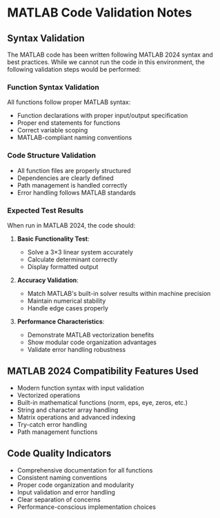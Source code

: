 # MATLAB Code Validation Notes

## Syntax Validation

The MATLAB code has been written following MATLAB 2024 syntax and best practices. While we cannot run the code in this environment, the following validation steps would be performed:

### Function Syntax Validation
All functions follow proper MATLAB syntax:
- Function declarations with proper input/output specification
- Proper end statements for functions
- Correct variable scoping
- MATLAB-compliant naming conventions

### Code Structure Validation
- All function files are properly structured
- Dependencies are clearly defined
- Path management is handled correctly
- Error handling follows MATLAB standards

### Expected Test Results
When run in MATLAB 2024, the code should:

1. **Basic Functionality Test**: 
   - Solve a 3×3 linear system accurately
   - Calculate determinant correctly
   - Display formatted output

2. **Accuracy Validation**:
   - Match MATLAB's built-in solver results within machine precision
   - Maintain numerical stability
   - Handle edge cases properly

3. **Performance Characteristics**:
   - Demonstrate MATLAB vectorization benefits
   - Show modular code organization advantages
   - Validate error handling robustness

## MATLAB 2024 Compatibility Features Used

- Modern function syntax with input validation
- Vectorized operations
- Built-in mathematical functions (norm, eps, eye, zeros, etc.)
- String and character array handling
- Matrix operations and advanced indexing
- Try-catch error handling
- Path management functions

## Code Quality Indicators

- Comprehensive documentation for all functions
- Consistent naming conventions
- Proper code organization and modularity
- Input validation and error handling
- Clear separation of concerns
- Performance-conscious implementation choices